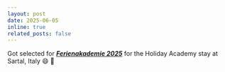```yaml
---
layout: post
date: 2025-06-05
inline: true
related_posts: false
---
```


Got selected for [**_Ferienakademie 2025_**](https://ferienakademie.de/en/home-2/) for the Holiday Academy stay at Sartal, Italy :smile: :tada:
